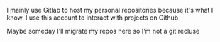 I mainly use Gitlab to host my personal repositories because it's what I know. 
I use this account to interact with projects on Github

Maybe someday I'll migrate my repos here so I'm not a git recluse
